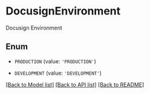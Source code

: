 # DocusignEnvironment

Docusign Environment

## Enum

* `PRODUCTION` (value: `'PRODUCTION'`)

* `DEVELOPMENT` (value: `'DEVELOPMENT'`)

[[Back to Model list]](../README.md#documentation-for-models) [[Back to API list]](../README.md#documentation-for-api-endpoints) [[Back to README]](../README.md)


